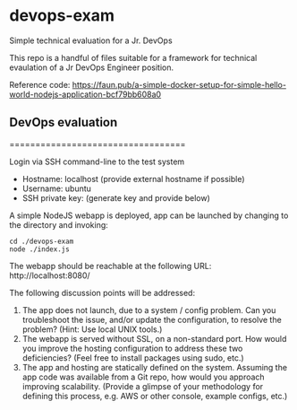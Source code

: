# devops-exam
Simple technical evaluation for a Jr. DevOps 

This repo is a handful of files suitable for a framework for technical 
evaulation of a Jr DevOps Engineer position.

Reference code:
https://faun.pub/a-simple-docker-setup-for-simple-hello-world-nodejs-application-bcf79bb608a0

## DevOps evaluation
==================================

Login via SSH command-line to the test system
* Hostname: localhost (provide external hostname if possible)
* Username: ubuntu
* SSH private key: (generate key and provide below)

A simple NodeJS webapp is deployed, app can be launched by 
changing to the directory and invoking:
```
cd ./devops-exam
node ./index.js
```

The webapp should be reachable at the following URL:
http://localhost:8080/

The following discussion points will be addressed:
1. The app does not launch, due to a system / config problem.  Can you
troubleshoot the issue, and/or update the configuration, to resolve
the problem?  (Hint: Use local UNIX tools.)
2. The webapp is served without SSL, on a non-standard port.  How 
would you improve the hosting configuration to address these two
deficiencies?  (Feel free to install packages using sudo, etc.)
3. The app and hosting are statically defined on the system.  Assuming 
the app code was available from a Git repo, how would you approach
improving scalability.  (Provide a glimpse of your methodology for 
defining this process, e.g. AWS or other console, example configs, etc.)

